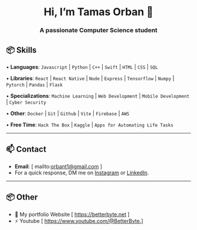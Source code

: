 <h1 align="center">Hi, I’m Tamas Orban 👋</h1>
<h3 align="center">A passionate Computer Science student 

## 📦 Skills
  
• **Languages**: `Javascript` | `Python` | `C++` | `Swift` | `HTML` | `CSS` | `SQL`

• **Libraries**: `React` | `React Native` | `Node` | `Express` | `Tensorflow` | `Numpy` | `Pytorch` | `Pandas` | `Flask`

• **Specializations**: `Machine Learning` | `Web Development` | `Mobile Development` | `Cyber Security`

• **Other**: `Docker` | `Git` | `Github` | `Vite` | `Firebase` | `AWS`

• **Free Time**: `Hack The Box` | `Kaggle` | `Apps for Automating Life Tasks`

---

## 📫 Contact
- **Email**: [ mailto:orbant1@gmail.com ]
- For a quick response, DM me on [Instagram](https://www.instagram.com/mirayatech/) or [LinkedIn](https://www.linkedin.com/in/mirayaabrodi/). 
  
---

## 📦 Other
- 📝 My portfolio Website [ https://betterbyte.net ]
- ⚡ Youtube [ https://www.youtube.com/@BetterByte.]




